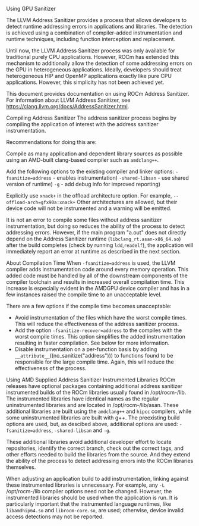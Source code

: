 Using GPU Sanitizer

The LLVM Address Sanitizer provides a process that allows developers to detect runtime addressing errors in applications and libraries. The detection is achieved using a combination of compiler-added instrumentation and runtime techniques, including function interception and replacement.

Until now, the LLVM Address Sanitizer process was only available for traditional purely CPU applications. However, ROCm has extended this mechanism to additionally allow the detection of some addressing errors on the GPU in heterogeneous applications. Ideally, developers should treat heterogeneous HIP and OpenMP applications exactly like pure CPU applications. However, this simplicity has not been achieved yet.

This document provides documentation on using ROCm Address Sanitizer.
For information about LLVM Address Sanitizer, see https://clang.llvm.org/docs/AddressSanitizer.html.

Compiling Address Sanitizer
The address sanitizer process begins by compiling the application of interest with the address sanitizer instrumentation.

Recommendations for doing this are:

Compile as many application and dependent library sources as possible using an AMD-built clang-based compiler such as `amdclang++`.

Add the following options to the existing compiler and linker options:
`-fsanitize=address` - enables instrumentation)
`-shared-libsan` - use shared version of runtime)
`-g` - add debug info for improved reporting)

Explicitly use `xnack+` in the offload architecture option. For example, `--offload-arch=gfx90a:xnack+`
Other architectures are allowed, but their device code will not be instrumented and a warning will be emitted.

It is not an error to compile some files without address sanitizer instrumentation, but doing so reduces the ability of the process to detect addressing errors. However, if the main program "a.out" does not directly depend on the Address Sanitizer runtime (`libclang_rt.asan-x86_64.so`) after the build completes (check by running `ldd`,`readelf`), the application will immediately report an error at runtime as described in the next section.

About Compilation Time
When `-fsanitize=address` is used, the LLVM compiler adds instrumentation code around every memory operation. This added code must be handled by all of the downstream components of the compiler toolchain and results in increased overall compilation time. This increase is especially evident in the AMDGPU device compiler and has in a few instances raised the compile time to an unacceptable level.

There are a few options if the compile time becomes unacceptable:

- Avoid instrumentation of the files which have the worst compile times. This will reduce the effectiveness of the address sanitizer process.
- Add the option `-fsanitize-recover=address` to the compiles with the worst compile times. This option simplifies the added instrumentation resulting in faster compilation. See below for more information.
- Disable instrumentation on a per-function basis by adding `__attribute__`((no_sanitize("address"))) to functions found to be responsible for the large compile time. Again, this will reduce the effectiveness of the process.

Using AMD Supplied Address Sanitizer Instrumented Libraries
ROCm releases have optional packages containing additional address sanitizer instrumented builds of the ROCm libraries usually found in /opt/rocm-<version>/lib. The instrumented libraries have identical names as the regular uninstrumented libraries and are located in /opt/rocm-<version>/lib/asan.
These additional libraries are built using the `amdclang++` and `hipcc` compilers, while some uninstrumented libraries are built with g++. The preexisting build options are used, but, as descibed above, additional options are used: `-fsanitize=address`, `-shared-libsan` and `-g`.

These additional libraries avoid additional developer effort to locate repositories, identify the correct branch, check out the correct tags, and other efforts needed to build the libraries from the source. And they extend the ability of the process to detect addressing errors into the ROCm libraries themselves.

When adjusting an application build to add instrumentation, linking against these instrumented libraries is unnecessary. For example, any `-L` /opt/rocm-<version>/lib compiler options need not be changed. However, the instrumented libraries should be used when the application is run. It is particularly important that the instrumented language runtimes, like `libamdhip64.so` and `librocm-core.so`, are used; otherwise, device invalid access detections may not be reported.
